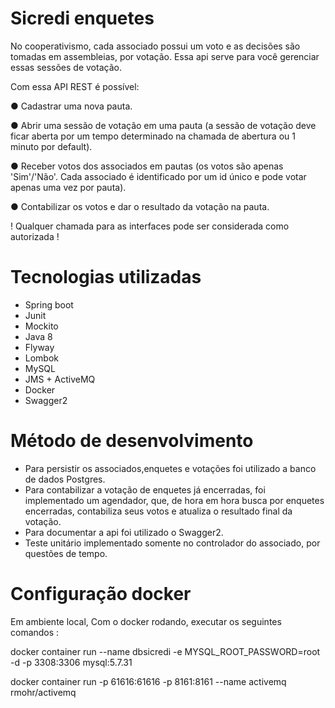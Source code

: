 # Sicredi enquetes


No cooperativismo, cada associado possui um voto e as decisões são tomadas em assembleias, por votação. Essa api serve para você gerenciar essas sessões de votação.

Com essa API REST é possível:

● Cadastrar uma nova pauta.

● Abrir uma sessão de votação em uma pauta (a sessão de votação deve ficar aberta por um
tempo determinado na chamada de abertura ou 1 minuto por default).

● Receber votos dos associados em pautas (os votos são apenas 'Sim'/'Não'. Cada
associado é identificado por um id único e pode votar apenas uma vez por pauta).

● Contabilizar os votos e dar o resultado da votação na pauta.


! Qualquer chamada para as interfaces pode ser considerada como autorizada !

# Tecnologias utilizadas
 - Spring boot
 - Junit
 - Mockito
 - Java 8
 - Flyway
 - Lombok
 - MySQL
 - JMS + ActiveMQ
 - Docker
 - Swagger2
 
# Método de desenvolvimento
- Para persistir os associados,enquetes e votações foi utilizado a banco de dados Postgres.
- Para contabilizar a votação de enquetes já encerradas, foi implementado um agendador, que, de hora
em hora busca por enquetes encerradas, contabiliza seus votos e atualiza o resultado final da votação.
- Para documentar a api foi utilizado o Swagger2.
- Teste unitário implementado somente no controlador do associado, por questões de tempo.

# Configuração docker

Em ambiente local, Com o docker rodando, executar os seguintes comandos : 

docker container run --name dbsicredi -e MYSQL_ROOT_PASSWORD=root -d -p 3308:3306 mysql:5.7.31

docker container run -p 61616:61616 -p 8161:8161 --name activemq rmohr/activemq

